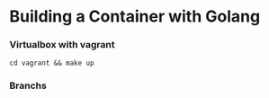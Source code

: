 # Building a Container with Golang

### Virtualbox with vagrant

`cd vagrant && make up`

### Branchs
